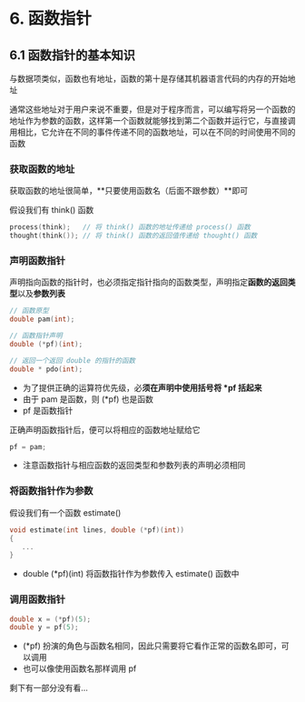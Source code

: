 # 6. 函数指针

## 6.1 函数指针的基本知识

与数据项类似，函数也有地址，函数的第十是存储其机器语言代码的内存的开始地址

通常这些地址对于用户来说不重要，但是对于程序而言，可以编写将另一个函数的地址作为参数的函数，这样第一个函数就能够找到第二个函数并运行它，与直接调用相比，它允许在不同的事件传递不同的函数地址，可以在不同的时间使用不同的函数

### 获取函数的地址

获取函数的地址很简单，**只要使用函数名（后面不跟参数）**即可

假设我们有 think\(\) 函数

```cpp
process(think);   // 将 think() 函数的地址传递给 process() 函数
thought(think()); // 将 think() 函数的返回值传递给 thought() 函数
```

### 声明函数指针

声明指向函数的指针时，也必须指定指针指向的函数类型，声明指定**函数的返回类型**以及**参数列表**

```cpp
// 函数原型
double pam(int);

// 函数指针声明
double (*pf)(int);

// 返回一个返回 double 的指针的函数
double * pdo(int);
```

* 为了提供正确的运算符优先级，必**须在声明中使用括号将 \*pf 括起来**
* 由于 pam 是函数，则 \(\*pf\) 也是函数
* pf 是函数指针

正确声明函数指针后，便可以将相应的函数地址赋给它

```cpp
pf = pam;
```

* 注意函数指针与相应函数的返回类型和参数列表的声明必须相同

### 将函数指针作为参数

假设我们有一个函数 estimate\(\)

```cpp
void estimate(int lines, double (*pf)(int))
{
   ...
}
```

* double \(\*pf\)\(int\) 将函数指针作为参数传入 estimate\(\) 函数中

### 调用函数指针

```cpp
double x = (*pf)(5);
double y = pf(5);
```

* \(\*pf\) 扮演的角色与函数名相同，因此只需要将它看作正常的函数名即可，可以调用
* 也可以像使用函数名那样调用 pf





剩下有一部分没有看...

